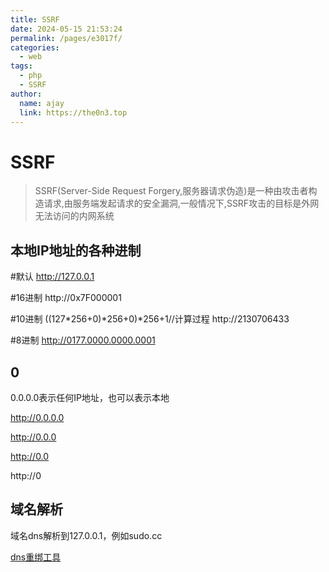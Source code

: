 ```yaml
---
title: SSRF
date: 2024-05-15 21:53:24
permalink: /pages/e3017f/
categories:
  - web
tags:
  - php
  - SSRF
author: 
  name: ajay
  link: https://the0n3.top
---
```


# SSRF

> SSRF(Server-Side Request Forgery,服务器请求伪造)是一种由攻击者构造请求,由服务端发起请求的安全漏洞,一般情况下,SSRF攻击的目标是外网无法访问的内网系统

## 本地IP地址的各种进制

#默认
http://127.0.0.1

#16进制
http://0x7F000001

#10进制
((127*256+0)*256+0)*256+1//计算过程
http://2130706433

#8进制
http://0177.0000.0000.0001


## 0

0.0.0.0表示任何IP地址，也可以表示本地

http://0.0.0.0

http://0.0.0

http://0.0

http://0

## 域名解析

域名dns解析到127.0.0.1，例如sudo.cc

[dns重绑工具](https://lock.cmpxchg8b.com/rebinder.html)
